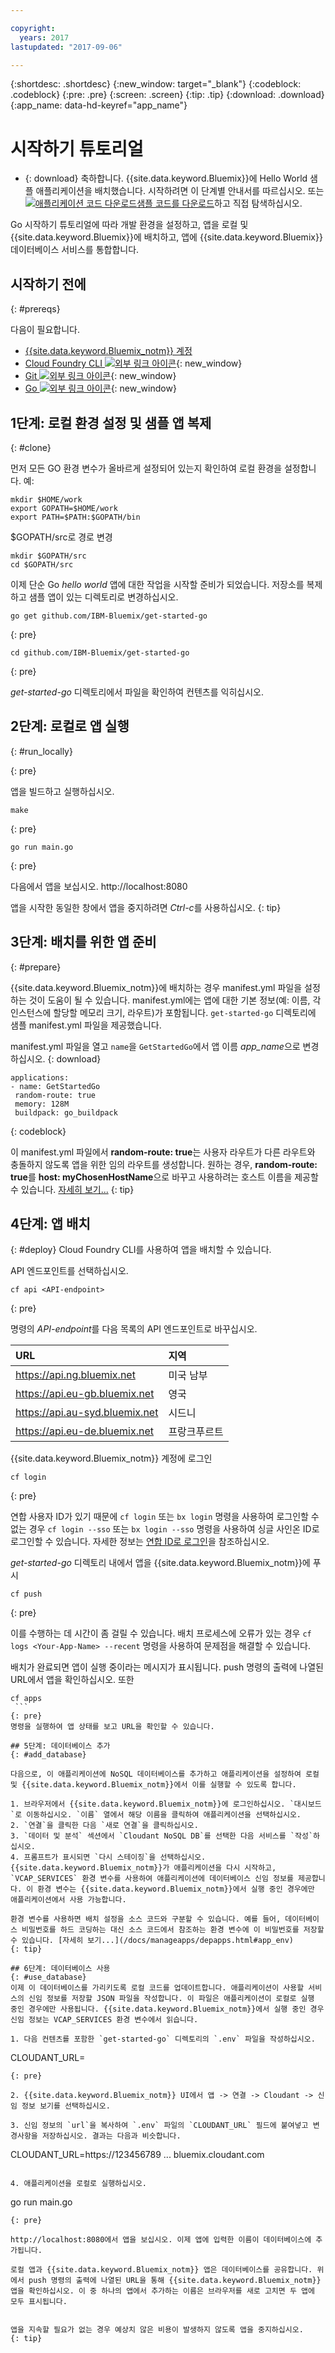 ```yaml
---

copyright:
  years: 2017
lastupdated: "2017-09-06"

---
```


{:shortdesc: .shortdesc}
{:new_window: target="_blank"}
{:codeblock: .codeblock}
{:pre: .pre}
{:screen: .screen}
{:tip: .tip}
{:download: .download}
{:app_name: data-hd-keyref="app_name"}

# 시작하기 튜토리얼

* {: download} 축하합니다. {{site.data.keyword.Bluemix}}에 Hello World 샘플 애플리케이션을 배치했습니다. 시작하려면 이 단계별 안내서를 따르십시오. 또는 <a class="xref" href="http://bluemix.net" target="_blank" title="(샘플 코드 다운로드)"><img class="hidden" src="../../images/btn_starter-code.svg" alt="애플리케이션 코드 다운로드" />샘플 코드를 다운로드</a>하고 직접 탐색하십시오.

Go 시작하기 튜토리얼에 따라 개발 환경을 설정하고, 앱을 로컬 및 {{site.data.keyword.Bluemix}}에 배치하고, 앱에 {{site.data.keyword.Bluemix}} 데이터베이스 서비스를 통합합니다.

## 시작하기 전에
{: #prereqs}

다음이 필요합니다.
* [{{site.data.keyword.Bluemix_notm}} 계정](https://console.ng.bluemix.net/registration/)
* [Cloud Foundry CLI ![외부 링크 아이콘](../../icons/launch-glyph.svg "외부 링크 아이콘")](https://github.com/cloudfoundry/cli#downloads){: new_window}
* [Git ![외부 링크 아이콘](../../icons/launch-glyph.svg "외부 링크 아이콘")](https://git-scm.com/downloads){: new_window}
* [Go ![외부 링크 아이콘](../../icons/launch-glyph.svg "외부 링크 아이콘")](https://golang.org/dl/){: new_window}

## 1단계: 로컬 환경 설정 및 샘플 앱 복제
{: #clone}

먼저 모든 GO 환경 변수가 올바르게 설정되어 있는지 확인하여 로컬 환경을 설정합니다. 예: 
```
mkdir $HOME/work
export GOPATH=$HOME/work
export PATH=$PATH:$GOPATH/bin
```

$GOPATH/src로 경로 변경
```
mkdir $GOPATH/src
cd $GOPATH/src
```

이제 단순 Go *hello world* 앱에 대한 작업을 시작할 준비가 되었습니다. 저장소를 복제하고 샘플 앱이 있는 디렉토리로 변경하십시오.
```
go get github.com/IBM-Bluemix/get-started-go
```
{: pre}
```
cd github.com/IBM-Bluemix/get-started-go
```
{: pre}

*get-started-go* 디렉토리에서 파일을 확인하여 컨텐츠를 익히십시오.

## 2단계: 로컬로 앱 실행
{: #run_locally}

  {: pre}

  앱을 빌드하고 실행하십시오.
  ```
make
  ```
  {: pre}

  ```
go run main.go
  ```
  {: pre}

  다음에서 앱을 보십시오. http://localhost:8080

앱을 시작한 동일한 창에서 앱을 중지하려면 *Ctrl-c*를 사용하십시오.
{: tip}

## 3단계: 배치를 위한 앱 준비
{: #prepare}

{{site.data.keyword.Bluemix_notm}}에 배치하는 경우 manifest.yml 파일을 설정하는 것이 도움이 될 수 있습니다. manifest.yml에는 앱에 대한 기본 정보(예: 이름, 각 인스턴스에 할당할 메모리 크기, 라우트)가 포함됩니다. `get-started-go` 디렉토리에 샘플 manifest.yml 파일을 제공했습니다.

manifest.yml 파일을 열고 `name`을 `GetStartedGo`에서 앱 이름 <var class="keyword varname" data-hd-keyref="app_name">app_name</var>으로 변경하십시오.
{: download}

  ```
 applications:
 - name: GetStartedGo
   random-route: true
   memory: 128M
   buildpack: go_buildpack
  ```
  {: codeblock}

이 manifest.yml 파일에서 **random-route: true**는 사용자 라우트가 다른 라우트와 충돌하지 않도록 앱을 위한 임의 라우트를 생성합니다. 원하는 경우, **random-route: true**를 **host: myChosenHostName**으로 바꾸고 사용하려는 호스트 이름을 제공할 수 있습니다. [자세히 보기...](/docs/manageapps/depapps.html#appmanifest)
{: tip}

## 4단계: 앱 배치
{: #deploy}
Cloud Foundry CLI를 사용하여 앱을 배치할 수 있습니다. 

API 엔드포인트를 선택하십시오.
   ```
cf api <API-endpoint>
   ```
   {: pre}

명령의 *API-endpoint*를 다음 목록의 API 엔드포인트로 바꾸십시오.

|URL|지역|
|:-------------------------------|:---------------|
|  https://api.ng.bluemix.net| 미국 남부|
| https://api.eu-gb.bluemix.net| 영국|
| https://api.au-syd.bluemix.net| 시드니|
| https://api.eu-de.bluemix.net | 프랑크푸르트|

{{site.data.keyword.Bluemix_notm}} 계정에 로그인

  ```
cf login
  ```
  {: pre}

연합 사용자 ID가 있기 때문에 `cf login` 또는 `bx login` 명령을 사용하여 로그인할 수 없는 경우 `cf login --sso` 또는 `bx login --sso` 명령을 사용하여 싱글 사인온 ID로 로그인할 수 있습니다. 자세한 정보는 [연합 ID로 로그인](https://console.bluemix.net/docs/cli/login_federated_id.html#federated_id)을 참조하십시오.

*get-started-go* 디렉토리 내에서 앱을 {{site.data.keyword.Bluemix_notm}}에 푸시
  ```
cf push
  ```
  {: pre}

이를 수행하는 데 시간이 좀 걸릴 수 있습니다. 배치 프로세스에 오류가 있는 경우 `cf logs <Your-App-Name> --recent` 명령을 사용하여 문제점을 해결할 수 있습니다. 

배치가 완료되면 앱이 실행 중이라는 메시지가 표시됩니다. push 명령의 출력에 나열된 URL에서 앱을 확인하십시오. 또한

   ```
cf apps
    ```
  {: pre}
  명령을 실행하여 앱 상태를 보고 URL을 확인할 수 있습니다.

## 5단계: 데이터베이스 추가
{: #add_database}

다음으로, 이 애플리케이션에 NoSQL 데이터베이스를 추가하고 애플리케이션을 설정하여 로컬 및 {{site.data.keyword.Bluemix_notm}}에서 이를 실행할 수 있도록 합니다.

1. 브라우저에서 {{site.data.keyword.Bluemix_notm}}에 로그인하십시오. `대시보드`로 이동하십시오. `이름` 열에서 해당 이름을 클릭하여 애플리케이션을 선택하십시오.
2. `연결`을 클릭한 다음 `새로 연결`을 클릭하십시오.
3. `데이터 및 분석` 섹션에서 `Cloudant NoSQL DB`를 선택한 다음 서비스를 `작성`하십시오.
4. 프롬프트가 표시되면 `다시 스테이징`을 선택하십시오. {{site.data.keyword.Bluemix_notm}}가 애플리케이션을 다시 시작하고, `VCAP_SERVICES` 환경 변수를 사용하여 애플리케이션에 데이터베이스 신임 정보를 제공합니다. 이 환경 변수는 {{site.data.keyword.Bluemix_notm}}에서 실행 중인 경우에만 애플리케이션에서 사용 가능합니다.

환경 변수를 사용하면 배치 설정을 소스 코드와 구분할 수 있습니다. 예를 들어, 데이터베이스 비밀번호를 하드 코딩하는 대신 소스 코드에서 참조하는 환경 변수에 이 비밀번호를 저장할 수 있습니다. [자세히 보기...](/docs/manageapps/depapps.html#app_env)
{: tip}

## 6단계: 데이터베이스 사용
{: #use_database}
이제 이 데이터베이스를 가리키도록 로컬 코드를 업데이트합니다. 애플리케이션이 사용할 서비스의 신임 정보를 저장할 JSON 파일을 작성합니다. 이 파일은 애플리케이션이 로컬로 실행 중인 경우에만 사용됩니다. {{site.data.keyword.Bluemix_notm}}에서 실행 중인 경우 신임 정보는 VCAP_SERVICES 환경 변수에서 읽습니다.

1. 다음 컨텐츠를 포함한 `get-started-go` 디렉토리의 `.env` 파일을 작성하십시오.
  ```
  CLOUDANT_URL=
  ```
  {: pre}

2. {{site.data.keyword.Bluemix_notm}} UI에서 앱 -> 연결 -> Cloudant -> 신임 정보 보기를 선택하십시오.

3. 신임 정보의 `url`을 복사하여 `.env` 파일의 `CLOUDANT_URL` 필드에 붙여넣고 변경사항을 저장하십시오. 결과는 다음과 비슷합니다.
  ```
  CLOUDANT_URL=https://123456789 ... bluemix.cloudant.com
  ```

4. 애플리케이션을 로컬로 실행하십시오.
  ```
go run main.go
  ```
  {: pre}

  http://localhost:8080에서 앱을 보십시오. 이제 앱에 입력한 이름이 데이터베이스에 추가됩니다.

  로컬 앱과 {{site.data.keyword.Bluemix_notm}} 앱은 데이터베이스를 공유합니다. 위에서 push 명령의 출력에 나열된 URL을 통해 {{site.data.keyword.Bluemix_notm}} 앱을 확인하십시오. 이 중 하나의 앱에서 추가하는 이름은 브라우저를 새로 고치면 두 앱에 모두 표시됩니다.


앱을 지속할 필요가 없는 경우 예상치 않은 비용이 발생하지 않도록 앱을 중지하십시오.
{: tip}
